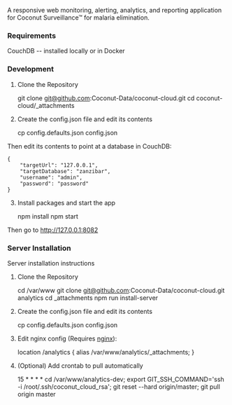 A responsive web monitoring, alerting, analytics, and reporting application for Coconut Surveillance™ for malaria elimination.

### Requirements

CouchDB -- installed locally or in Docker

### Development

1. Clone the Repository

    git clone git@github.com:Coconut-Data/coconut-cloud.git
    cd coconut-cloud/_attachments

2. Create the config.json file and edit its contents

    cp config.defaults.json config.json

Then edit its contents to point at a database in CouchDB:

    {
        "targetUrl": "127.0.0.1",
        "targetDatabase": "zanzibar",
        "username": "admin",
        "password": "password"
    }

3. Install packages and start the app

    npm install
    npm start

Then go to http://127.0.0.1:8082


### Server Installation

Server installation instructions

1. Clone the Repository

    cd /var/www
    git clone git@github.com:Coconut-Data/coconut-cloud.git analytics
    cd _attachments
    npm run install-server

2. Create the config.json file and edit its contents

    cp config.defaults.json config.json

2. Edit nginx config (Requires [nginx](https://www.nginx.com/)):

    location /analytics {
      alias /var/www/analytics/_attachments;
    }

3. (Optional) Add crontab to pull automatically

    15 * * * * cd /var/www/analytics-dev; export GIT_SSH_COMMAND='ssh -i /root/.ssh/coconut_cloud_rsa'; git reset --hard origin/master; git pull origin master
    

